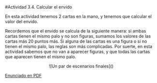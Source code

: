 #Actividad 3.4. Calcular el envido

En esta actividad tenemos 2 cartas en la mano, y tenemos que calcular el valor del envido.

Recordemos que el envido se calcula de la siguiente manera: si ambas cartas tienen el mismo palo y no son figuras, sumamos los valores de las cartas más 20 puntos más. Si alguna de las cartas es una figura o si no tienen el mismo palo, las reglas son más complicadas. Por suerte, en esta actividad sabemos que no van a aparecer figuras, y que todas las cartas que aparecen tienen el mismo palo.

<center>
![Un par de escenarios finales]()
</center>


[Enunciado en PDF][PDF]

[PDF]: https://raw.githubusercontent.com/gobstones/laprogramacionysudidactica2/master/Proyectos/Clase3/3.4.Calcular%20el%20envido/resources/description.pdf "Enunciado de 'Calcular el envido' en PDF"
